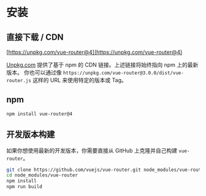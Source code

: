 # 安装

## 直接下载 / CDN

[https://unpkg.com/vue-router@4](https://unpkg.com/vue-router@4)

<!--email_off-->

[Unpkg.com](https://unpkg.com) 提供了基于 npm 的 CDN 链接。上述链接将始终指向 npm 上的最新版本。 你也可以通过像 `https://unpkg.com/vue-router@3.0.0/dist/vue-router.js` 这样的 URL 来使用特定的版本或 Tag。

<!--/email_off-->

## npm

```bash
npm install vue-router@4
```

## 开发版本构建

如果你想使用最新的开发版本，你需要直接从 GitHub 上克隆并自己构建 `vue-router`。

```bash
git clone https://github.com/vuejs/vue-router.git node_modules/vue-router
cd node_modules/vue-router
npm install
npm run build
```
